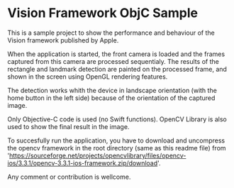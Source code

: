 # Vision Framework ObjC Sample
This is a sample project to show the performance and behaviour of the Vision framework published by Apple.

When the application is started, the front camera is loaded and the frames captured from this camera are processed sequentialy. The results of the rectangle and landmark detection are painted on the processed frame, and shown in the screen using OpenGL rendering features.

The detection works whith the device in landscape orientation (with the home button in the left side) because of the orientation of the captured image.

Only Objective-C code is used (no Swift functions).
OpenCV Library is also used to show the final result in the image.

To succesfully run the application, you have to download and uncompress the opencv framework in the root directory (same as this readme file) from 'https://sourceforge.net/projects/opencvlibrary/files/opencv-ios/3.3.1/opencv-3.3.1-ios-framework.zip/download'.

Any comment or contribution is wellcome.
